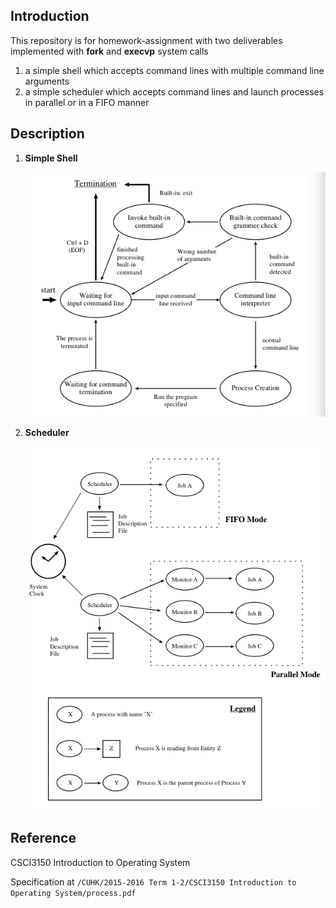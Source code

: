 ## Introduction

This repository is for homework-assignment with two deliverables implemented with **fork** and **execvp** system calls

1. a simple shell which accepts command lines with multiple command line arguments
2. a simple scheduler which accepts command lines and launch processes in parallel or in a FIFO manner

## Description

1. **Simple Shell**
	
	![execution flow](Deliverable1.png)
	
2. **Scheduler**

	![system design](Deliverable2.png)
	

## Reference

CSCI3150 Introduction to Operating System

Specification at `/CUHK/2015-2016 Term 1-2/CSCI3150 Introduction to Operating System/process.pdf`

